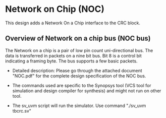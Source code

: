 # Network on Chip (NOC)
This design adds a Network On a Chip interface to the CRC block.

## Overview of Network on a chip bus (NOC bus)
The Network on a chip is a pair of low pin count uni-directional bus. The data is transferred in packets on a nine bit bus. Bit 8 is a control bit indicating a framing byte. The bus supports a few basic packets.

* Detailed description: Please go through the attached document "NOC.pdf" for the complete design specification of the NOC bus.

* The commands used are specific to the Synopsys tool (VCS tool for simulation and design compiler for synthesis) and might not run on other tool.

* The sv_uvm script will run the simulator. Use command "./sv_uvm tbcrc.sv"
